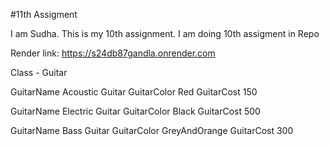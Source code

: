 #11th Assigment

I am Sudha. This is my 10th assignment. I am doing 10th assigment in Repo

Render link: https://s24db87gandla.onrender.com

Class - Guitar

GuitarName Acoustic Guitar
GuitarColor Red
GuitarCost  150

GuitarName Electric Guitar
GuitarColor Black
GuitarCost  500

GuitarName Bass Guitar
GuitarColor GreyAndOrange
GuitarCost  300